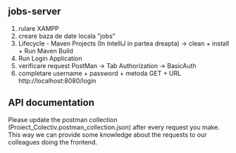 ## jobs-server 
1. rulare XAMPP
2. creare baza de date locala "jobs"
3. Lifecycle - Maven Projects (In IntelliJ in partea dreapta) -> clean + install + Run Maven Build
4. Run Login Application
5. verificare request PostMan -> Tab Authorization -> BasicAuth 
6. completare username + password + metoda GET + URL http://localhost:8080/login

## API documentation

Please update the postman collection (Proiect_Colectiv.postman_collection.json) after every request you make.
This way we can provide some knowledge about the requests to our colleagues doing the frontend.
